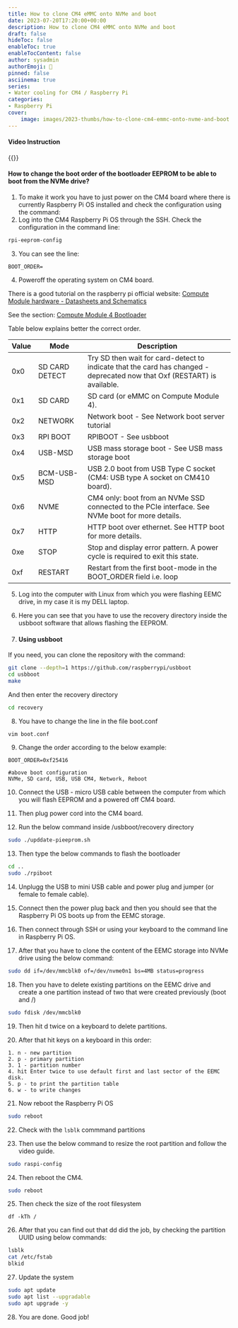 ```yaml
---
title: How to clone CM4 eMMC onto NVMe and boot
date: 2023-07-20T17:20:00+00:00
description: How to clone CM4 eMMC onto NVMe and boot
draft: false
hideToc: false
enableToc: true
enableTocContent: false
author: sysadmin
authorEmoji: 🐧
pinned: false
asciinema: true
series:
- Water cooling for CM4 / Raspberry Pi
categories:
- Raspberry Pi
cover:
    image: images/2023-thumbs/how-to-clone-cm4-emmc-onto-nvme-and-boot.webp
---
```

#### Video Instruction

{{<youtube gczLvn7Uo-I>}}

#### How to change the boot order of the bootloader EEPROM to be able to boot from the NVMe drive?
1. To make it work you have to just power on the CM4 board where there is currently Raspberry Pi OS installed and check the configuration using the command:
2. Log into the CM4 Raspberry Pi OS through the SSH. Check the configuration in the command line:

```bash
rpi-eeprom-config
```

3. You can see the line:

```
BOOT_ORDER=
```

4. Poweroff the operating system on CM4 board.

There is a good tutorial on the raspberry pi official website: [Compute Module hardware - Datasheets and Schematics](https://www.raspberrypi.com/documentation/computers/compute-module.html "Compute Module hardware - Datasheets and Schematics")

See the section: [Compute Module 4 Bootloader](https://www.raspberrypi.com/documentation/computers/compute-module.html#cm4bootloader "Compute Module 4 Bootloader")

Table below explains better the correct order.

| Value | Mode           | Description                                                                                                              |
|-------|----------------|--------------------------------------------------------------------------------------------------------------------------|
| 0x0   | SD CARD DETECT | Try SD then wait for card-detect to indicate that the card has changed - deprecated now that Oxf (RESTART) is available. |
| 0x1   | SD CARD        | SD card (or eMMC on Compute Module 4).                                                                                   |
| 0x2   | NETWORK        | Network boot - See Network boot server tutorial                                                                          |
| 0x3   | RPI BOOT       | RPIBOOT - See usbboot                                                                                                    |
| 0x4   | USB-MSD        | USB mass storage boot - See USB mass storage boot                                                                        |
| 0x5   | BCM-USB-MSD    | USB 2.0 boot from USB Type C socket (CM4: USB type A socket on CM410 board).                                             |
| 0x6   | NVME           | CM4 only: boot from an NVMe SSD connected to the PCIe interface. See NVMe boot for more details.                         |
| 0x7   | HTTP           | HTTP boot over ethernet. See HTTP boot for more details.                                                                 |
| 0xe   | STOP           | Stop and display error pattern. A power cycle is required to exit this state.                                            |
| 0xf   | RESTART        | Restart from the first boot-mode in the BOOT_ORDER field i.e. loop                                                       |

5. Log into the computer with Linux from which you were flashing EEMC drive, in my case it is my DELL laptop.

6. Here you can see that you have to use the recovery directory inside the usbboot software that allows flashing the EEPROM.

7. #### Using usbboot

If you need, you can clone the repository with the command:

```bash
git clone --depth=1 https://github.com/raspberrypi/usbboot
cd usbboot
make
```

And then enter the recovery directory

```bash
cd recovery
```

8. You have to change the line in the file boot.conf

```bash
vim boot.conf
```

9. Change the order according to the below example:

```
BOOT_ORDER=0xf25416

#above boot configuration
NVMe, SD card, USB, USB CM4, Network, Reboot
```

10. Connect the USB - micro USB cable between the computer from which you will flash EEPROM and a powered off CM4 board.

11. Then plug power cord into the CM4 board.

12. Run the below command inside /usbboot/recovery directory

```bash
sudo ./upddate-pieeprom.sh
```

13. Then type the below commands to flash the bootloader

```bash
cd ..
sudo ./rpiboot
```

14. Unplugg the USB to mini USB cable and power plug and jumper (or female to female cable).

15. Connect then the power plug back and then you should see that the Raspberry Pi OS boots up from the EEMC storage.

16. Then connect through SSH or using your keyboard to the command line in Raspberry Pi OS.

17. After that you have to clone the content of the EEMC storage into NVMe drive using the below command:

```bash
sudo dd if=/dev/mmcblk0 of=/dev/nvme0n1 bs=4MB status=progress
```

18. Then you have to delete existing partitions on the EEMC drive and create a one partition instead of two that were created previously (boot and /)

```bash
sudo fdisk /dev/mmcblk0
```

19. Then hit d twice on a keyboard to delete partitions.

20. After that hit keys on a keyboard in this order:

```
1. n - new partition
2. p - primary partition
3. 1 - partition number
4. hit Enter twice to use default first and last sector of the EEMC disk.
5. p - to print the partition table
6. w - to write changes
```

21. Now reboot the Raspberry Pi OS

```bash
sudo reboot
```

22. Check with the ```lsblk``` commmand partitions


23. Then use the below command to resize the root partition and follow the video guide.

```bash
sudo raspi-config
```

24. Then reboot the CM4.

```bash
sudo reboot
```

25. Then check the size of the root filesystem

```
df -kTh /
```

26. After that you can find out that dd did the job, by checking the partition UUID using below commands:

```bash
lsblk
cat /etc/fstab
blkid
```

27. Update the system

```bash
sudo apt update
sudo apt list --upgradable
sudo apt upgrade -y
```

28. You are done. Good job!
